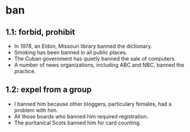 # ban
## 1.1: forbid, prohibit

  *  In 1978, an Eldon, Missouri library banned the dictionary.
  *  Smoking has been banned in all public places.
  *  The Cuban government has quietly banned the sale of computers.
  *  A number of news organizations, including ABC and NBC, banned the practice.

## 1.2: expel from a group

  *  I banned him because other bloggers, particulary females, had a problem with him.
  *  All those boards who banned him required registration.
  *  The puritanical Scots banned him for card counting.
